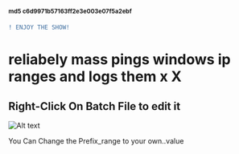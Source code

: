 #### <SUP>md5 c6d9971b57163ff2e3e003e07f5a2ebf</SUP>
```DIFF 
! ENJOY THE SHOW!
```
# reliabely  mass  pings windows ip ranges and logs them x X
<h2> Right-Click On Batch File to edit it</h2>
  
![Alt text](https://raw.githubusercontent.com/itsjstme/MASS_PINGER/main/DEMO.png)
  
You Can Change the Prefix_range to your own..value

